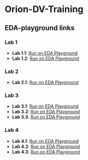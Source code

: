# Orion-DV-Training

## EDA-playground links

### Lab 1

- **Lab 1.1**: [Run on EDA Playground](https://edaplayground.com/x/ekAb)
- **Lab 1.2**: [Run on EDA Playground](https://edaplayground.com/x/rJGk)

### Lab 2

- **Lab 2.1**: [Run on EDA Playground](https://edaplayground.com/x/PwbF)

### Lab 3

- **Lab 3.1**: [Run on EDA Playground](https://edaplayground.com/x/nMHK)
- **Lab 3.2**: [Run on EDA Playground](https://edaplayground.com/x/ZBPM)
- **Lab 3.3**: [Run on EDA Playground](https://edaplayground.com/x/RHvG)

### Lab 4

- **Lab 4.1**: [Run on EDA Playground](https://www.edaplayground.com/x/bVMN)
- **Lab 4.2**: [Run on EDA Playground](https://www.edaplayground.com/x/KqmB)
- **Lab 4.3**: [Run on EDA Playground](https://www.edaplayground.com/x/REZ3)

